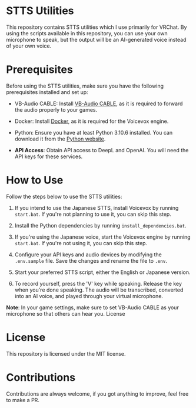 # STTS Utilities

This repository contains STTS utilities which I use primarily for VRChat. By using the scripts available in this repository, you can use your own microphone to speak, but the output will be an AI-generated voice instead of your own voice.

# Prerequisites

Before using the STTS utilities, make sure you have the following prerequisites installed and set up:

- VB-Audio CABLE: Install [VB-Audio CABLE](https://vb-audio.com/Cable/), as it is required to forward the audio properly to your games.

- Docker: Install [Docker](https://www.docker.com/products/docker-desktop/), as it is required for the Voicevox engine.

- Python: Ensure you have at least Python 3.10.6 installed. You can download it from the [Python website](https://www.python.org/downloads/release/python-3106/).

- **API Access**: Obtain API access to DeepL and OpenAI. You will need the API keys for these services.

# How to Use

Follow the steps below to use the STTS utilities:

1. If you intend to use the Japanese STTS, install Voicevox by running `start.bat`. If you're not planning to use it, you can skip this step.

2. Install the Python dependencies by running `install_dependencies.bat`.

3. If you're using the Japanese voice, start the Voicevox engine by running `start.bat`. If you're not using it, you can skip this step.

4. Configure your API keys and audio devices by modifying the `.env.sample` file. Save the changes and rename the file to `.env`.

5. Start your preferred STTS script, either the English or Japanese version.

6. To record yourself, press the 'V' key while speaking. Release the key when you're done speaking. The audio will be transcribed, converted into an AI voice, and played through your virtual microphone.

**Note**: In your game settings, make sure to set VB-Audio CABLE as your microphone so that others can hear you.
License

# License

This repository is licensed under the MIT license.

# Contributions

Contributions are always welcome, if you got anything to improve, feel free to make a PR.

